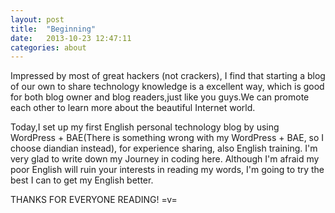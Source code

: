 ```yaml
---
layout: post
title:  "Beginning"
date:   2013-10-23 12:47:11
categories: about
---
```

Impressed by most of great hackers (not crackers), I find that starting a blog of our own to share technology knowledge is a excellent way, which is good for both blog owner and blog readers,just like you guys.We can promote each other to learn more about the beautiful Internet world.



Today,I set up my first English personal technology blog by using WordPress + BAE(There is something wrong with my WordPress + BAE, so I choose diandian instead), for experience sharing, also English training. I'm very glad to write down my Journey in coding here. Although I'm afraid my poor English will ruin your interests in reading my words, I'm going to try the best I can to get my English better.

THANKS FOR EVERYONE READING!   =v=
